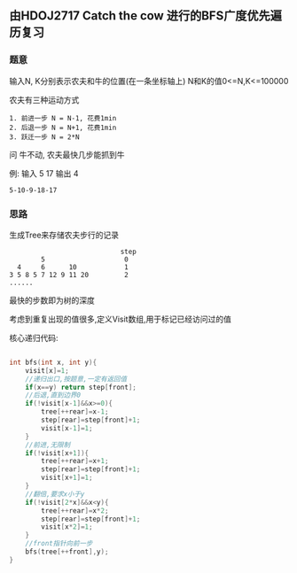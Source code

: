 ## 由HDOJ2717 Catch the cow 进行的BFS广度优先遍历复习

### 题意

输入N, K分别表示农夫和牛的位置(在一条坐标轴上)
N和K的值0<=N,K<=100000


农夫有三种运动方式

	1. 前进一步 N = N-1, 花费1min
	2. 后退一步 N = N+1, 花费1min
	3. 跃迁一步 N = 2*N

问 牛不动, 农夫最快几步能抓到牛

例: 
输入 5 17 输出 4

    5-10-9-18-17

### 思路 

生成Tree来存储农夫步行的记录

```
                            step
        5                    0   
  4     6      10            1
3 5 8 5 7 12 9 11 20         2
......
```
最快的步数即为树的深度

考虑到重复出现的值很多,定义Visit数组,用于标记已经访问过的值


核心递归代码:

``` c

int bfs(int x, int y){
    visit[x]=1;
    //递归出口,按题意,一定有返回值
    if(x==y) return step[front];
    //后退,直到边界0
    if(!visit[x-1]&&x>=0){
        tree[++rear]=x-1;
        step[rear]=step[front]+1;
        visit[x-1]=1;
    }
    //前进,无限制
    if(!visit[x+1]){
        tree[++rear]=x+1;
        step[rear]=step[front]+1;
        visit[x+1]=1;
    }
    //翻倍,要求x小于y
    if(!visit[2*x]&&x<y){
        tree[++rear]=x*2;
        step[rear]=step[front]+1;
        visit[x*2]=1;
    }
    //front指针向前一步
    bfs(tree[++front],y);
}


```